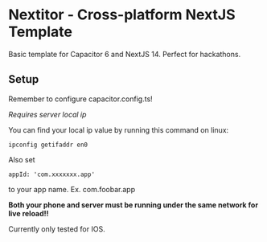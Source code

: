 # Nextitor - Cross-platform NextJS Template

Basic template for Capacitor 6 and NextJS 14. Perfect for hackathons.

## Setup

Remember to configure capacitor.config.ts!

*Requires server local ip*

You can find your local ip value by running this command on linux:
```
ipconfig getifaddr en0
```

Also set
```
appId: 'com.xxxxxxx.app'
```

to your app name. Ex. com.foobar.app

**Both your phone and server must be running under the same network for live reload!!**

Currently only tested for IOS.
